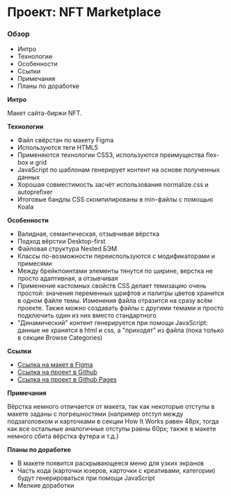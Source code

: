 # Проект: NFT Marketplace

### Обзор

- Интро
- Технологии
- Особенности
- Ссылки
- Примечания
- Планы по доработке

**Интро**

Макет сайта-биржи NFT.

**Технологии**

- Файл свёрстан по макету Figma
- Используются теги HTML5
- Применяются технологии CSS3, используются преимущества flex-box и grid
- JavaScript по шаблонам генерирует контент на основе полученных данных
- Хорошая совместимость засчёт использования normalize.css и autoprefixer
- Итоговые бандлы CSS скомпилированы в min-файлы с помощью Koala

**Особенности**

- Валидная, семантическая, отзывчивая вёрстка
- Подход вёрстки Desktop-first
- Файловая структура Nested БЭМ
- Классы по-возможности переиспользуются с модификаторами и примесями
- Между брейкпоинтами элементы тянутся по ширине, верстка не просто адаптивная, а отзывчивая
- Применение кастомных свойств CSS делает темизацию очень простой: значения переменных шрифтов и палитры цветов хранится в одном файле темы. Изменения файла отразится на сразу всём проекте. Также можно создавать файлы с другими темами и просто подключить один из них вместо стандартного
- "Динамический" контент генерируется при помощи JavaScript: данные не хранятся в html и css, а "приходят" из файла (пока только в секции Browse Categories)

**Ссылки**

- [Ссылка на макет в Figma](<https://www.figma.com/file/tZu5ufal3SUGWRL0NaitER/NFT-Marketplace-Template-(Community)?type=design&node-id=1647-17907&t=4NE6fIDRG5VSRUNA-0>)
- [Ссылка на проект в Github](https://github.com/ivan-lev/nft-marketplace/)
- [Ссылка на проект в Github Pages](https://ivan-lev.github.io/nft-marketplace/)

**Примечания**

Вёрстка немного отличается от макета, так как некоторые отступы в макете заданы с погрешностями (например отступ между подзаголовком и карточками в секции How It Works равен 48px, тогда как все остальные аналогичные отступы равны 60px; также в макете немного сбита вёрстка футера и т.д.)

**Планы по доработке**

- В макете появится раскрывающееся меню для узких экранов
- Часть кода (карточки юзеров, карточки с креативами, категории) будут генерироваться при помощи JavaScript
- Мелкие доработки
